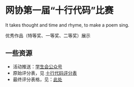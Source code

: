 # 网协第一届“十行代码”比赛
It takes thought and time and rhyme, to make a poem sing.

优秀作品（特等奖、一等奖、二等奖）展示

## 一些资源

- 活动推送：[学生会公众号](https://mp.weixin.qq.com/s?__biz=MjM5NjE3NjI1Mw==&mid=2651367578&idx=1&sn=2afc29dabc69ce30d0972339867b0a88&chksm=bd1140888a66c99ed03274414697a9cca1b82f992dc3f6147d317dcf41f69b927355e4209e79&mpshare=1&scene=23&srcid=04242Po06YoLlFnuxb6rQYk7&sharer_sharetime=1682341283113&sharer_shareid=58bb95d0c9ada8587b0bde17bffbb749#rd)
- 原始评分表，见 [十行代码评分表](./%E5%8D%81%E8%A1%8C%E4%BB%A3%E7%A0%81%E8%AF%84%E5%88%86%E8%A1%A8.xlsx)
- 最终评分表格，见：[此处](https://docs.qq.com/sheet/DVXhUekhJZ05xZXd5?tab=BB08J2&groupUin=GUZXgtAOYHyi1Rzzjn6PKg%25253D%25253D&scode=&ADUIN=2183906683&ADSESSION=1684819879&ADTAG=CLIENT.QQ.5941_.0&ADPUBNO=27268&jumpuin=2183906683&u=303c7c9d9e7d44e7abd02e7310c4682b)

